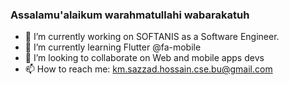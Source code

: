 ### Assalamu'alaikum warahmatullahi wabarakatuh

- 🔭 I’m currently working on SOFTANIS as a Software Engineer.
- 🌱 I’m currently learning Flutter @fa-mobile
- 👯 I’m looking to collaborate on Web and mobile apps devs
- 📫 How to reach me: km.sazzad.hossain.cse.bu@gmail.com
